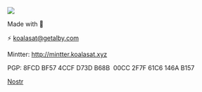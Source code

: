 ![](https://forthebadge.com/images/featured/featured-powered-by-electricity.svg)

Made with 🐨

⚡ [koalasat@getalby.com](https://getalby.com/p/koalasat)

Mintter: http://mintter.koalasat.xyz

PGP: 8FCD BF57 4CCF D73D B68B  00CC 2F7F 61C6 146A B157

[Nostr](nostr:nprofile1qqsxg45ph8gx0vdrvtzta6xal7v86frx6jvstsnvhrlvtehmwwh4epqpz4mhxue69uhk2er9dchxummnw3ezumrpdejqzrthwden5te0dehhxtnvdakqz8thwden5te0dehhxarj94c82c3wwajkcmr0wfjx2u3wdejhgqghwaehxw309ahx7um5wghx6ctnwdkh27pwvdhk6qgmwaehxw309ahx7um5wgh8xamfwdej6etwd9nk6cfwvd5qz9rhwden5te0dehhxarj9e6xsctwdvhx2agprpmhxue69uhkummnw3ezu7ntd9jzuum0vd5kzmp0qythwumn8ghj7un9d3shjtnwdaehgu3wvfskuep0qy2hwumn8ghj7un9d3shjtnwdaehgu3wvfnj7qgmwaehxw309aex2mrp0yhxummnw3ex7mt09eek7cmfv9kqp8tgee)
